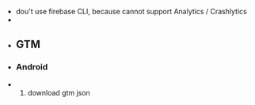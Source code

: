 - dou't use firebase CLI, because cannot support Analytics / Crashlytics
-
- ## GTM
- ### Android
- 1. download gtm json